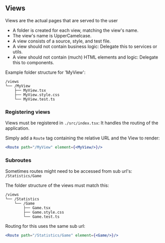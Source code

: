 ## Views

Views are the actual pages that are served to the user

- A folder is created for each view, matching the view's name.
- The view's name is UpperCamelcase.
- A view consists of a source, style, and test file.
- A view should not contain business logic: Delegate this to services or utils.
- A view should not contain (much) HTML elements and logic: Delegate this to components. 

Example folder structure for 'MyView':
```
/views
└── /MyView
    ├── MyView.tsx
    ├── MyView.style.css
    └── MyView.test.ts
```

### Registering views
Views must be registered in `./src/index.tsx`: It handles the routing of the application.

Simply add a `Route` tag containing the relative URL and the View to render:
```jsx
<Route path="/MyView" element={<MyView/>}/>
```

### Subroutes
Sometimes routes might need to be accessed from sub url's: `/Statistics/Game`

The folder structure of the views must match this:

```
/views
└── /Statistics
    └── /Game
        ├── Game.tsx
        ├── Game.style.css
        └── Game.test.ts
```

Routing for this uses the same sub url:
```jsx
<Route path="/Statistics/Game" element={<Game/>}/>
```